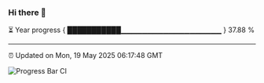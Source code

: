 ### Hi there 👋

⏳ Year progress { ███████████▁▁▁▁▁▁▁▁▁▁▁▁▁▁▁▁▁▁▁ } 37.88 %

---

⏰ Updated on Mon, 19 May 2025 06:17:48 GMT

![Progress Bar CI](https://github.com/Shyam-Makwana/GitHub-Actions-Demo/workflows/Progress%20Bar%20CI/badge.svg)
